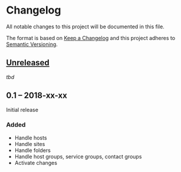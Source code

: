 #   Changelog

All notable changes to this project will be documented in this file.

The format is based on [Keep a Changelog](http://keepachangelog.com/en/1.0.0/)
and this project adheres to [Semantic Versioning](http://semver.org/spec/v2.0.0.html).


##  [Unreleased]

_tbd_


##  0.1 – 2018-xx-xx

Initial release


### Added

-   Handle hosts
-   Handle sites
-   Handle folders
-   Handle host groups, service groups, contact groups
-   Activate changes


[Unreleased]: https://github.com/bheisig/check_mk-web-api/compare/0.1...HEAD
